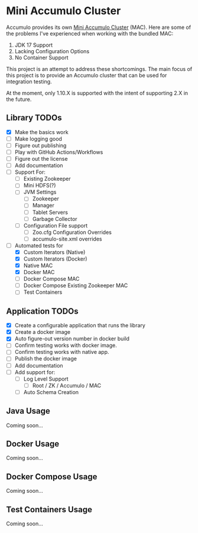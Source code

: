 # Mini Accumulo Cluster

Accumulo provides its own [Mini Accumulo Cluster](https://accumulo.apache.org/1.10/accumulo_user_manual.html#_mini_accumulo_cluster) (MAC).
Here are some of the problems I've experienced when working with the bundled MAC:

1. JDK 17 Support
2. Lacking Configuration Options
3. No Container Support

This project is an attempt to address these shortcomings. The main focus of
this project is to provide an Accumulo cluster that can be used for integration
testing.

At the moment, only 1.10.X is supported with the intent of supporting 2.X in
the future.

## Library TODOs

- [x] Make the basics work
- [ ] Make logging good
- [ ] Figure out publishing
- [ ] Play with GitHub Actions/Workflows
- [ ] Figure out the license
- [ ] Add documentation
- [ ] Support For:
    - [ ] Existing Zookeeper
    - [ ] Mini HDFS(?)
    - [ ] JVM Settings
      - [ ] Zookeeper
      - [ ] Manager
      - [ ] Tablet Servers
      - [ ] Garbage Collector
    - [ ] Configuration File support
      - [ ] Zoo.cfg Configuration Overrides
      - [ ] accumulo-site.xml overrides
- [ ] Automated tests for
  - [x] Custom Iterators (Native)
  - [x] Custom Iterators (Docker)
  - [x] Native MAC
  - [x] Docker MAC
  - [ ] Docker Compose MAC
  - [ ] Docker Compose Existing Zookeeper MAC
  - [ ] Test Containers

## Application TODOs

- [x] Create a configurable application that runs the library
- [x] Create a docker image
- [x] Auto figure-out version number in docker build
- [ ] Confirm testing works with docker image.
- [ ] Confirm testing works with native app.
- [ ] Publish the docker image
- [ ] Add documentation
- [ ] Add support for:
  - [ ] Log Level Support
      - [ ] Root / ZK / Accumulo / MAC
  - [ ] Auto Schema Creation

## Java Usage

Coming soon...

## Docker Usage

Coming soon...

## Docker Compose Usage

Coming soon...

## Test Containers Usage

Coming soon...

